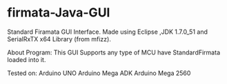 # firmata-Java-GUI
Standard Firamata GUI Interface. 
Made using Eclipse ,JDK 1.7.0_51 and SerialRxTX x64 Library (from mfizz).

About Program:
This GUI Supports any type of MCU have StandardFirmata loaded into it.

Tested on:
Arduino UNO
Arduino Mega ADK
Arduino Mega 2560

